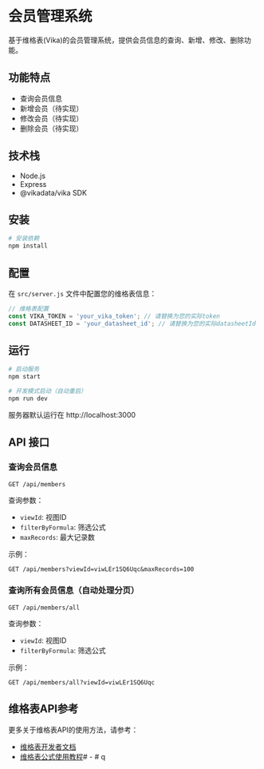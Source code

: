 # 会员管理系统

基于维格表(Vika)的会员管理系统，提供会员信息的查询、新增、修改、删除功能。

## 功能特点

- 查询会员信息
- 新增会员（待实现）
- 修改会员（待实现）
- 删除会员（待实现）

## 技术栈

- Node.js
- Express
- @vikadata/vika SDK

## 安装

```bash
# 安装依赖
npm install
```

## 配置

在 `src/server.js` 文件中配置您的维格表信息：

```javascript
// 维格表配置
const VIKA_TOKEN = 'your_vika_token'; // 请替换为您的实际token
const DATASHEET_ID = 'your_datasheet_id'; // 请替换为您的实际datasheetId
```

## 运行

```bash
# 启动服务
npm start

# 开发模式启动（自动重启）
npm run dev
```

服务器默认运行在 http://localhost:3000

## API 接口

### 查询会员信息

```
GET /api/members
```

查询参数：
- `viewId`: 视图ID
- `filterByFormula`: 筛选公式
- `maxRecords`: 最大记录数

示例：
```
GET /api/members?viewId=viwLEr1SQ6Uqc&maxRecords=100
```

### 查询所有会员信息（自动处理分页）

```
GET /api/members/all
```

查询参数：
- `viewId`: 视图ID
- `filterByFormula`: 筛选公式

示例：
```
GET /api/members/all?viewId=viwLEr1SQ6Uqc
```

## 维格表API参考

更多关于维格表API的使用方法，请参考：
- [维格表开发者文档](https://help.vika.cn/docs/)
- [维格表公式使用教程](https://help.vika.cn/docs/guide/tutorial-getting-started-with-formulas)#   -  
 #   q  
 